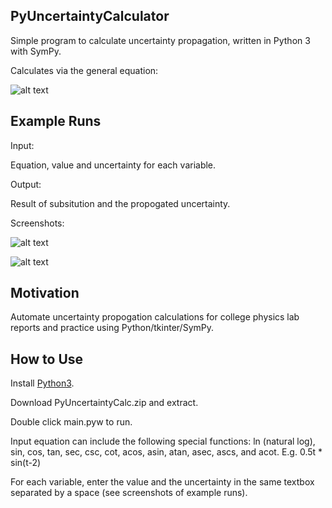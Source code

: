 ## PyUncertaintyCalculator
Simple program to calculate uncertainty propagation, written in Python 3 with SymPy.

Calculates via the general equation:

![alt text](https://github.com/igullickson/PyUncertaintyCalc/blob/master/images/general_formula.png?raw=true "General formula")

## Example Runs
Input:

Equation, value and uncertainty for each variable.

Output:

Result of subsitution and the propogated uncertainty.

Screenshots:

![alt text](https://github.com/igullickson/PyUncertaintyCalc/blob/master/images/division.PNG?raw=true "Example using division")

![alt text](https://github.com/igullickson/PyUncertaintyCalc/blob/master/images/polynomial.PNG?raw=true "Example using a polynomial")

## Motivation

Automate uncertainty propogation calculations for college physics lab reports and practice using Python/tkinter/SymPy.

## How to Use
Install [Python3](https://www.python.org/downloads/).

Download PyUncertaintyCalc.zip and extract.

Double click main.pyw to run.

Input equation can include the following special functions: ln (natural log), sin, cos, tan, sec, csc, cot, acos, asin, atan, asec, ascs, and acot. E.g. 0.5t * sin(t-2)

For each variable, enter the value and the uncertainty in the same textbox separated by a space (see screenshots of example runs).
